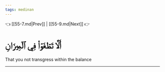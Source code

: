 ```yaml
---
tags: medinan
---
```


👈 [[55-7.md|Prev]] | [[55-9.md|Next]] 👉

# أَلَّا تَطۡغَوۡاْ فِي ٱلۡمِيزَانِ

That you not transgress within the balance

---

